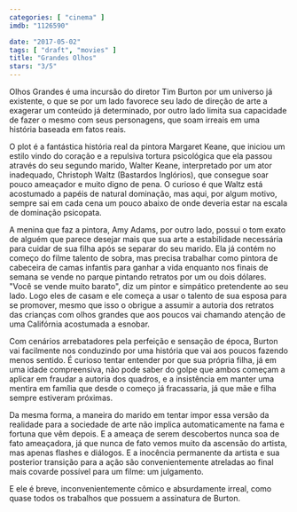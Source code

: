 ```yaml
---
categories: [ "cinema" ]
imdb: "1126590"

date: "2017-05-02"
tags: [ "draft", "movies" ]
title: "Grandes Olhos"
stars: "3/5"
---
```

Olhos Grandes é uma incursão do diretor Tim Burton por um universo já existente, o que se por um lado favorece seu lado de direção de arte a exagerar um conteúdo já determinado, por outro lado limita sua capacidade de fazer o mesmo com seus personagens, que soam irreais em uma história baseada em fatos reais.

O plot é a fantástica história real da pintora Margaret Keane, que iniciou um estilo vindo do coração e a repulsiva tortura psicológica que ela passou através do seu segundo marido, Walter Keane, interpretado por um ator inadequado, Christoph Waltz (Bastardos Inglórios), que consegue soar pouco ameaçador e muito digno de pena. O curioso é que Waltz está acostumado a papéis de natural dominação, mas aqui, por algum motivo, sempre sai em cada cena um pouco abaixo de onde deveria estar na escala de dominação psicopata.

A menina que faz a pintora, Amy Adams, por outro lado, possui o tom exato de alguém que parece desejar mais que sua arte a estabilidade necessária para cuidar de sua filha após se separar do seu marido. Ela já contém no começo do filme talento de sobra, mas precisa trabalhar como pintora de cabeceira de camas infantis para ganhar a vida enquanto nos finais de semana se vende no parque pintando retratos por um ou dois dólares. "Você se vende muito barato", diz um pintor e simpático pretendente ao seu lado. Logo eles de casam e ele começa a usar o talento de sua esposa para se promover, mesmo que isso o obrigue a assumir a autoria dos retratos das crianças com olhos grandes que aos poucos vai chamando atenção de uma Califórnia acostumada a esnobar.

Com cenários arrebatadores pela perfeição e sensação de época, Burton vai facilmente nos conduzindo por uma história que vai aos poucos fazendo menos sentido. É curioso tentar entender por que sua própria filha, já em uma idade compreensiva, não pode saber do golpe que ambos começam a aplicar em fraudar a autoria dos quadros, e a insistência em manter uma mentira em família que desde o começo já fracassaria, já que mãe e filha sempre estiveram próximas.

Da mesma forma, a maneira do marido em tentar impor essa versão da realidade para a sociedade de arte não implica automaticamente na fama e fortuna que vêm depois. E a ameaça de serem descobertos nunca soa de fato ameaçadora, já que nunca de fato vemos muito da ascensão do artista, mas apenas flashes e diálogos. E a inocência permanente da artista e sua posterior transição para a ação são convenientemente atreladas ao final mais covarde possível para um filme: um julgamento.

E ele é breve, inconvenientemente cômico e absurdamente irreal, como quase todos os trabalhos que possuem a assinatura de Burton.
